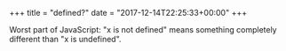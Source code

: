 +++
title = "defined?"
date = "2017-12-14T22:25:33+00:00"
+++

Worst part of JavaScript: "x is not defined" means something completely different than "x is undefined".
			